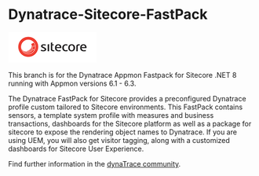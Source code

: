 # Dynatrace-Sitecore-FastPack


![images_community/download/attachments/185769613/icon.png](/images_community/download/attachments/205891426/icon.png)

This branch is for the Dynatrace Appmon Fastpack for Sitecore .NET 8 running with Appmon versions 6.1 - 6.3.

The Dynatrace FastPack for Sitecore
provides a preconfigured Dynatrace profile custom tailored to Sitecore environments. This FastPack contains sensors, a template system profile with measures and business transactions, dashboards for the Sitecore platform as well as a package for sitecore to expose the rendering object names to Dynatrace. If you are using UEM, you will also get visitor tagging, along with a customized dashboards for Sitecore User Experience.

Find further information in the [dynaTrace community](https://community.dynatrace.com/community/display/DL/Sitecore+FastPack). 
